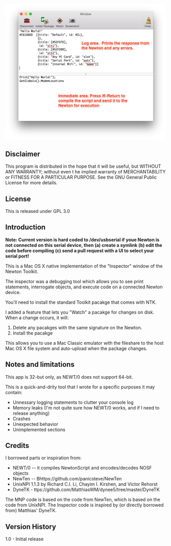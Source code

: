 ![Screenshot](/images/screenshot.png?raw=true "NewtonInspector Screenshot")

Disclaimer
----------
This program is distributed in the hope that it will be useful, but WITHOUT ANY WARRANTY; without even t
he implied warranty of MERCHANTABILITY or FITNESS FOR A PARTICULAR PURPOSE.  See the GNU General Public 
License for more details.

License
-------
This is released under GPL 3.0

Introduction
------------

**Note: Current version is hard coded to /dev/usbserial if youe Newton is not connected on this
serial device, then (a) create a symlink (b) edit the code before compiling (c) send a pull request
with a UI to select your serial port!**

This is a Mac OS X native implementation of the "Inspector" window of the Newton Toolkit.

The inspector was a debugging tool which allows you to see print statements, interrogate objects,
and execute code on a connected Newton device.

You'll need to install the standard Toolkit pacakge that comes with NTK.

I added a feature that lets you "Watch" a pacakge for changes on disk.  When a change occurs, it
will:

1. Delete any pacakges with the same signature on the Newton.
2. Install the pacakge

This allows you to use a Mac Classic emulator with the fileshare to the host Mac OS X file system
and auto-upload when the package changes.

Notes and limitations
---------------------
This app is 32-but only, as NEWT/0 does not support 64-bit.

This is a quick-and-drity tool that I wrote for a specific purposes it may contain:

- Unnessary logging statements to clutter your console log
- Memory leaks (I'm not quite sure how NEWT/0 works, and if I need to release anything)
- Crashes
- Unexpected behavior
- Unimplemented sections

Credits
-------
I borrowed parts or inspiration from:

- NEWT/0 -- it compiles NewtonScript and encodes/decodes NOSF objects
- NewTen -- Bhttps://github.com/panicsteve/NewTen
- UnixNPI 1.1.3 by Richard C.I. Li, Chayim I. Kirshen, and Victor Rehorst
- DyneTK - ttps://github.com/MatthiasWM/dynee5/tree/master/DyneTK

The MNP code is based on the code from NewTen, which is based on the code from UnixNPI.
The Inspector code is inspired by (or directly borrowed from) Matthias' DyneTK.

Version History
----------------
1.0 - Initial release
